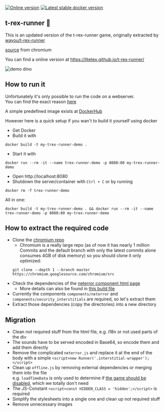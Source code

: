 [![Online version](https://img.shields.io/website?down_message=down%20%F0%9F%92%A4&label=online%20version&style=flat-square&up_message=running%20%F0%9F%A6%96&url=https%3A%2F%2Flitetex.github.io%2Ft-rex-runner%2F)](https://litetex.github.io/t-rex-runner/)
[![Latest stable docker version](https://img.shields.io/badge/docker-latest-%232684ff?style=flat-square)](https://hub.docker.com/r/litetex/t-rex-runner/tags?name=latest)

## t-rex-runner 🦖

This is an updated version of the t-rex-runner game, originally extracted by [wayou/t-rex-runner](https://github.com/wayou/t-rex-runner)

[source](https://cs.chromium.org/chromium/src/components/neterror/resources/offline.js) from chromium

You can find a online version at https://litetex.github.io/t-rex-runner/

![demo dino](dino.gif)

## How to run it

Unfortunately it's only possible to run the code on a webserver.<br/>
You can find the exact reason [here](https://stackoverflow.com/questions/48753691/cannot-access-cssrules-from-local-css-file-in-chrome-64)

A simple predefined image exists at [DockerHub](https://hub.docker.com/r/litetex/t-rex-runner)

However here is a quick setup if you wan't to build it yourself using docker
* Get Docker
* Build it with
```SHELL
docker build -t my-trex-runner-demo .
```
* Start it with 
```SHELL
docker run --rm -it --name trex-runner-demo -p 8080:80 my-trex-runner-demo
```
* Open http://localhost:8080
* Shutdown the server/container with ``Ctrl + C`` or by running
```SHELL
docker rm -f trex-runner-demo
```

All in one:
```SHELL
docker build -t my-trex-runner-demo . && docker run --rm -it --name trex-runner-demo -p 8080:80 my-trex-runner-demo
```

## How to extract the required code
* Clone the [chromium repo](https://chromium.googlesource.com/chromium/src)<br/>
  * Chromium is a really large repo (as of now it has nearly 1 million Commits and the default branch with only the latest commits alone consumes 4GB of disk memory) so you should clone it only optimized: 
  ```
  git clone --depth 1 --branch master https://chromium.googlesource.com/chromium/src
  ```
* Check the dependencies of the [neterror component html page](https://source.chromium.org/chromium/chromium/src/+/master:components/neterror/resources/neterror.html)
  * More details can also be found in [this build file](https://source.chromium.org/chromium/chromium/src/+/master:components/neterror/resources/BUILD.gn)
* Currently the components ``components/neterror`` and ``components/security_interstitials`` are required, so let's extract them
* Extract those dependencies (copy the directories) into a new directory

## Migration
* Clean not required stuff from the html file, e.g. i18n or not used parts of the div
* The sounds have to be served encoded in Base64, so encode them and add them directly
* Remove the complicated ``neterror.js`` and replace it at the end of the body with a simple ``<script>new Runner('.interstitial-wrapper');</script>``
* Clean up ``offline.js`` by removing external dependencies or merging them into the file<br> e.g. ``loadTimeData`` is only used to determine if [the game should be disabled](https://source.chromium.org/chromium/chromium/src/+/c117d8c5553c5143dd8723575a5d6113e8169490:components/neterror/resources/offline.js;l=243-267), which we totally don't need
* The JS-Constant ``<script>const HIDDEN_CLASS = 'hidden';</script>`` is required
* Simplify the stylesheets into a single one and clean up not required stuff
* Remove unnecessary images

